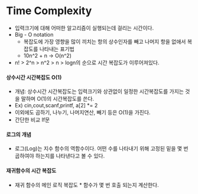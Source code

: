 # Time Complexity 
- 입력크기에 대해 어떠한 알고리즘이 실행되는데 걸리는 시간이다. 
- Big - O notation
    - 복잡도에 가장 영향을 많이 끼치는 항의 상수인자를 빼고 나머지 항을 없애서 복잡도를 나타내는 표기법 
    - 10n^2 + n -> O(n^2) 
- n! > 2^n > n^2 > n > logn의 순으로 시간 복잡도가 이루어져있다. 

#### 상수시간 시간복잡도 O(1)
- 개념: 상수시간 시간복잡도는 입력크기와 상관없이 일정한 시간복잡도를 가지는 것을 말하며 O(1)의 시간복잡도를 쓴다.
- Ex) cin,cout,scanf,printf, a[2] *= 2
- 이외에도 곱하기, 나누기, 나머지연산, 빼기 등은 O(1)을 가진다.
- 간단한 비교 If문 

#### 로그의 개념
- 로그(Log)는 지수 함수의 역함수이다. 어떤 수를 나타내기 위해 고정된 밑을 몇 번 곱하여야 하는지를 나타낸다고 볼 수 있다. 

#### 재귀함수의 시간 복잡도 
- 재귀 함수의 메인 로직 복잡도 * 함수가 몇 번 호출 되는지 계산한다. 
